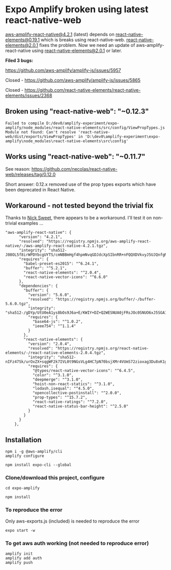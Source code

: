 # Expo Amplify broken using latest react-native-web

aws-amplify-react-native@4.2.1 (latest) depends on react-native-elements@0.19.1 which is breaks using react-native-web. react-native-elements@2.0.1 fixes the problem. Now we need an update of aws-amplify-react-native using react-native-elements@2.0.1 or later.

**Filed 3 bugs:**

<https://github.com/aws-amplify/amplify-js/issues/5957>

Closed - <https://github.com/aws-amplify/amplify-js/issues/5865>

Closed - <https://github.com/react-native-elements/react-native-elements/issues/2368>

## Broken using "react-native-web": "~0.12.3"

`Failed to compile D:/dev0/amplify-experiment/expo-amplify/node_modules/react-native-elements/src/config/ViewPropTypes.js Module not found: Can't resolve 'react-native-web/dist/exports/ViewPropTypes' in 'D:\dev0\amplify-experiment\expo-amplify\node_modules\react-native-elements\src\config'`

## Works using "react-native-web": "~0.11.7"

See reason: <https://github.com/necolas/react-native-web/releases/tag/0.12.0>

Short answer: 0.12.x removed use of the prop types exports which have been deprecated in React Native.

## Workaround - not tested beyond the trivial fix

Thanks to [Nick Sweet](https://github.com/aws-amplify/amplify-js/issues/5957#issuecomment-652546708), there appears to be a workaround. I'll test it on non-trivial examples ...

```
"aws-amplify-react-native": {
      "version": "4.2.1",
      "resolved": "https://registry.npmjs.org/aws-amplify-react-native/-/aws-amplify-react-native-4.2.1.tgz",
      "integrity": "sha512-J08OL5f8irWPDYbcgUYTS/cmNBBmHgf4hpmNvqGDJdcXpSIbnRR+nFQQXDVkvyJ5UJQnfgMpUXpBEASfSMBUow==",
      "requires": {
        "babel-preset-es2015": "^6.24.1",
        "buffer": "^5.2.1",
        "react-native-elements": "^2.0.4",
        "react-native-vector-icons": "^6.6.0"
      },
      "dependencies": {
        "buffer": {
          "version": "5.6.0",
          "resolved": "https://registry.npmjs.org/buffer/-/buffer-5.6.0.tgz",
          "integrity": "sha512-/gDYp/UtU0eA1ys8bOs9J6a+E/KWIY+DZ+Q2WESNUA0jFRsJOc0SNUO6xJ5SGA1xueg3NL65W6s+NY5l9cunuw==",
          "requires": {
            "base64-js": "^1.0.2",
            "ieee754": "^1.1.4"
          }
        },
        "react-native-elements": {
          "version": "2.0.4",
          "resolved": "https://registry.npmjs.org/react-native-elements/-/react-native-elements-2.0.4.tgz",
          "integrity": "sha512-nIFz47Sk/urOxZX+sqgWF2k7IVL0t9NGsVLg4HC7pN70bsjXMr4VUmS72zioxag3Du8xK1g7lw4vrRX3JQeVYg==",
          "requires": {
            "@types/react-native-vector-icons": "^6.4.5",
            "color": "^3.1.0",
            "deepmerge": "^3.1.0",
            "hoist-non-react-statics": "^3.1.0",
            "lodash.isequal": "^4.5.0",
            "opencollective-postinstall": "^2.0.0",
            "prop-types": "^15.7.2",
            "react-native-ratings": "^7.2.0",
            "react-native-status-bar-height": "^2.5.0"
          }
        }
      }
    },
```

## Installation

```
npm i -g @aws-amplify/cli
amplify configure

npm install expo-cli --global

```

### Clone/download this project, configure

```
cd expo-amplify

npm install

```

### To reproduce the error

Only aws-exports.js (included) is needed to reproduce the error

```
expo start -w

```

### To get aws auth working (not needed to reproduce error)

```
amplify init
amplify add auth
amplify push
```
